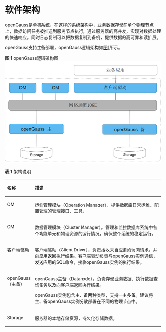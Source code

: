 # 软件架构<a name="ZH-CN_CONCEPT_0289895648"></a>

openGauss是单机系统，在这样的系统架构中，业务数据存储在单个物理节点上，数据访问任务被推送到服务节点执行，通过服务器的高并发，实现对数据处理的快速响应。同时日志复制可以把数据复制到备机，提供数据的高可靠和读扩展。

openGauss支持主备部署，openGauss逻辑架构如[图1](#zh-cn_concept_0283139007_zh-cn_topic_0237080634_zh-cn_topic_0231764167_fig5205420191411)所示。

**图 1**  openGauss逻辑架构图<a name="zh-cn_concept_0283139007_zh-cn_topic_0237080634_zh-cn_topic_0231764167_fig5205420191411"></a>  
![](figures/逻辑架构图.png)

**表 1**  架构说明

<a name="zh-cn_concept_0283139007_zh-cn_topic_0237080634_zh-cn_topic_0231764167_table5479978919151"></a>
<table><thead align="left"><tr id="zh-cn_concept_0283139007_zh-cn_topic_0237080634_zh-cn_topic_0231764167_row4411284819151"><th class="cellrowborder" valign="top" width="14.469999999999999%" id="mcps1.2.3.1.1"><p id="zh-cn_concept_0283139007_zh-cn_topic_0237080634_zh-cn_topic_0231764167_p404366191511"><a name="zh-cn_concept_0283139007_zh-cn_topic_0237080634_zh-cn_topic_0231764167_p404366191511"></a><a name="zh-cn_concept_0283139007_zh-cn_topic_0237080634_zh-cn_topic_0231764167_p404366191511"></a>名称</p>
</th>
<th class="cellrowborder" valign="top" width="85.53%" id="mcps1.2.3.1.2"><p id="zh-cn_concept_0283139007_zh-cn_topic_0237080634_zh-cn_topic_0231764167_p7387596191511"><a name="zh-cn_concept_0283139007_zh-cn_topic_0237080634_zh-cn_topic_0231764167_p7387596191511"></a><a name="zh-cn_concept_0283139007_zh-cn_topic_0237080634_zh-cn_topic_0231764167_p7387596191511"></a>描述</p>
</th>
</tr>
</thead>
<tbody><tr id="zh-cn_concept_0283139007_zh-cn_topic_0237080634_zh-cn_topic_0231764167_row3200216592122"><td class="cellrowborder" valign="top" width="14.469999999999999%" headers="mcps1.2.3.1.1 "><p id="zh-cn_concept_0283139007_zh-cn_topic_0237080634_zh-cn_topic_0231764167_p1877290192147"><a name="zh-cn_concept_0283139007_zh-cn_topic_0237080634_zh-cn_topic_0231764167_p1877290192147"></a><a name="zh-cn_concept_0283139007_zh-cn_topic_0237080634_zh-cn_topic_0231764167_p1877290192147"></a>OM</p>
</td>
<td class="cellrowborder" valign="top" width="85.53%" headers="mcps1.2.3.1.2 "><p id="zh-cn_concept_0283139007_zh-cn_topic_0237080634_zh-cn_topic_0231764167_p4420997892147"><a name="zh-cn_concept_0283139007_zh-cn_topic_0237080634_zh-cn_topic_0231764167_p4420997892147"></a><a name="zh-cn_concept_0283139007_zh-cn_topic_0237080634_zh-cn_topic_0231764167_p4420997892147"></a>运维管理模块（Operation Manager），提供数据库日常运维、配置管理的管理接口、工具。</p>
</td>
</tr>
<tr id="row117405422415"><td class="cellrowborder" valign="top" width="14.469999999999999%" headers="mcps1.2.3.1.1 "><p id="p5740242124116"><a name="p5740242124116"></a><a name="p5740242124116"></a>CM</p>
</td>
<td class="cellrowborder" valign="top" width="85.53%" headers="mcps1.2.3.1.2 "><p id="p574014212416"><a name="p574014212416"></a><a name="p574014212416"></a>数据管理模块（Cluster Manager）。管理和监控数据库系统中各个功能单元和物理资源的运行情况，确保整个系统的稳定运行。</p>
</td>
</tr>  
<tr id="zh-cn_concept_0283139007_zh-cn_topic_0237080634_zh-cn_topic_0231764167_row6476976919151"><td class="cellrowborder" valign="top" width="14.469999999999999%" headers="mcps1.2.3.1.1 "><p id="zh-cn_concept_0283139007_zh-cn_topic_0237080634_zh-cn_topic_0231764167_p11262944162914"><a name="zh-cn_concept_0283139007_zh-cn_topic_0237080634_zh-cn_topic_0231764167_p11262944162914"></a><a name="zh-cn_concept_0283139007_zh-cn_topic_0237080634_zh-cn_topic_0231764167_p11262944162914"></a>客户端驱动</p>
</td>
<td class="cellrowborder" valign="top" width="85.53%" headers="mcps1.2.3.1.2 "><p id="zh-cn_concept_0283139007_zh-cn_topic_0237080634_zh-cn_topic_0231764167_p23234897162914"><a name="zh-cn_concept_0283139007_zh-cn_topic_0237080634_zh-cn_topic_0231764167_p23234897162914"></a><a name="zh-cn_concept_0283139007_zh-cn_topic_0237080634_zh-cn_topic_0231764167_p23234897162914"></a>客户端驱动（Client Driver），负责接收来自应用的访问请求，并向应用返回执行结果。客户端驱动负责与<span id="text1317092122317"><a name="text1317092122317"></a><a name="text1317092122317"></a>openGauss</span>实例通信，发送应用的SQL命令，接收<span id="text15480203572314"><a name="text15480203572314"></a><a name="text15480203572314"></a>openGauss</span>实例的执行结果。</p>
</td>
</tr>
<tr id="zh-cn_concept_0283139007_zh-cn_topic_0237080634_zh-cn_topic_0231764167_row5813821019151"><td class="cellrowborder" valign="top" width="14.469999999999999%" headers="mcps1.2.3.1.1 "><p id="zh-cn_concept_0283139007_zh-cn_topic_0237080634_zh-cn_topic_0231764167_p29314576162914"><a name="zh-cn_concept_0283139007_zh-cn_topic_0237080634_zh-cn_topic_0231764167_p29314576162914"></a><a name="zh-cn_concept_0283139007_zh-cn_topic_0237080634_zh-cn_topic_0231764167_p29314576162914"></a><span id="text100043192315"><a name="text100043192315"></a><a name="text100043192315"></a>openGauss</span>（主备）</p>
</td>
<td class="cellrowborder" valign="top" width="85.53%" headers="mcps1.2.3.1.2 "><p id="zh-cn_concept_0283139007_zh-cn_topic_0237080634_zh-cn_topic_0231764167_p1933624014508"><a name="zh-cn_concept_0283139007_zh-cn_topic_0237080634_zh-cn_topic_0231764167_p1933624014508"></a><a name="zh-cn_concept_0283139007_zh-cn_topic_0237080634_zh-cn_topic_0231764167_p1933624014508"></a><span id="text149981953162319"><a name="text149981953162319"></a><a name="text149981953162319"></a>openGauss</span>主备（Datanode），负责存储业务数据、执行数据查询任务以及向客户端返回执行结果。</p>
<p id="zh-cn_concept_0283139007_zh-cn_topic_0237080634_zh-cn_topic_0231764167_p56577630162914"><a name="zh-cn_concept_0283139007_zh-cn_topic_0237080634_zh-cn_topic_0231764167_p56577630162914"></a><a name="zh-cn_concept_0283139007_zh-cn_topic_0237080634_zh-cn_topic_0231764167_p56577630162914"></a><span id="text2156145142320"><a name="text2156145142320"></a><a name="text2156145142320"></a>openGauss</span>实例包含主、备两种类型，支持一主多备。建议将主、备<span id="text164791147182318"><a name="text164791147182318"></a><a name="text164791147182318"></a>openGauss</span>实例分散部署在不同的物理节点中。</p>
</td>
</tr>
<tr id="zh-cn_concept_0283139007_zh-cn_topic_0237080634_zh-cn_topic_0231764167_row4354812919183"><td class="cellrowborder" valign="top" width="14.469999999999999%" headers="mcps1.2.3.1.1 "><p id="zh-cn_concept_0283139007_zh-cn_topic_0237080634_zh-cn_topic_0231764167_p553181019183"><a name="zh-cn_concept_0283139007_zh-cn_topic_0237080634_zh-cn_topic_0231764167_p553181019183"></a><a name="zh-cn_concept_0283139007_zh-cn_topic_0237080634_zh-cn_topic_0231764167_p553181019183"></a>Storage</p>
</td>
<td class="cellrowborder" valign="top" width="85.53%" headers="mcps1.2.3.1.2 "><p id="zh-cn_concept_0283139007_zh-cn_topic_0237080634_zh-cn_topic_0231764167_p64149272191943"><a name="zh-cn_concept_0283139007_zh-cn_topic_0237080634_zh-cn_topic_0231764167_p64149272191943"></a><a name="zh-cn_concept_0283139007_zh-cn_topic_0237080634_zh-cn_topic_0231764167_p64149272191943"></a>服务器的本地存储资源，持久化存储数据。</p>
</td>
</tr>
</tbody>
</table>



